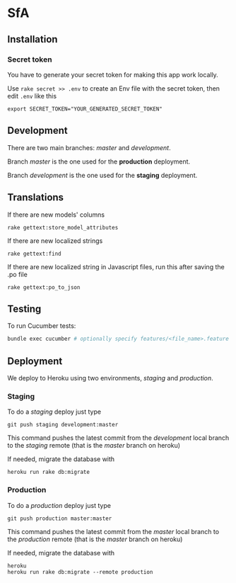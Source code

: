 # SfA

## Installation

### Secret token
You have to generate your secret token for making this app work locally.

Use `rake secret >> .env` to create an Env file with the secret token, then edit `.env` like this

```
export SECRET_TOKEN="YOUR_GENERATED_SECRET_TOKEN"
```

## Development
There are two main branches: *master* and *development*.

Branch *master* is the one used for the **production** deployment.

Branch *development* is the one used for the **staging** deployment.

## Translations

If there are new models' columns

```
rake gettext:store_model_attributes
```

If there are new localized strings
```
rake gettext:find
```

If there are new localized string in Javascript files, run this after saving the .po file

```
rake gettext:po_to_json
``` 

## Testing

To run Cucumber tests:

```bash
bundle exec cucumber # optionally specify features/<file_name>.feature
```

## Deployment
We deploy to Heroku using two environments, *staging* and *production*. 

### Staging
To do a *staging* deploy just type

```
git push staging development:master
```
This command pushes the latest commit from the *development* local branch to the *staging* remote (that is the *master* branch on heroku)

If needed, migrate the database with

```
heroku run rake db:migrate
```

### Production
To do a *production* deploy just type

```
git push production master:master
```
This command pushes the latest commit from the *master* local branch to the *production* remote (that is the *master* branch on heroku)

If needed, migrate the database with

```
heroku
heroku run rake db:migrate --remote production
```